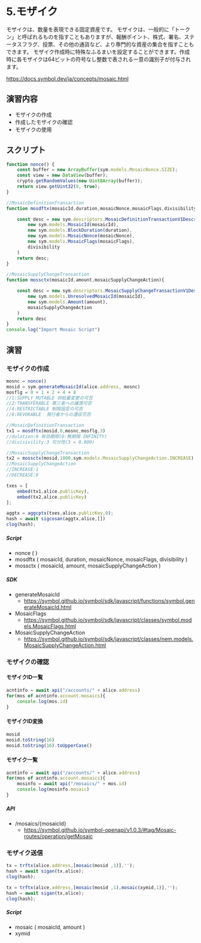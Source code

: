 # 5.モザイク

モザイクは、数量を表現できる固定資産です。
モザイクは、一般的に「トークン」と呼ばれるものを指すこともありますが、報酬ポイント、株式、署名、ステータスフラグ、投票、その他の通貨など、より専門的な資産の集合を指すこともできます。
モザイク作成時に特殊なふるまいを設定することができます。作成時に各モザイクは64ビットの符号なし整数で表される一意の識別子が付与されます。

https://docs.symbol.dev/ja/concepts/mosaic.html

## 演習内容
- モザイクの作成
- 作成したモザイクの確認
- モザイクの使用

## スクリプト


```js
function nonce() {
    const buffer = new ArrayBuffer(sym.models.MosaicNonce.SIZE);
    const view = new DataView(buffer);
    crypto.getRandomValues(new Uint8Array(buffer));
    return view.getUint32(0, true);
}

//MosaicDefinitionTransaction
function mosdftx(mosaicId,duration,mosaicNonce,mosaicFlags,divisibility){

    const desc = new sym.descriptors.MosaicDefinitionTransactionV1Descriptor(
        new sym.models.MosaicId(mosaicId),
        new sym.models.BlockDuration(duration),
        new sym.models.MosaicNonce(mosaicNonce),
        new sym.models.MosaicFlags(mosaicFlags),
        divisibility
    )
    return desc;
}

//MosaicSupplyChangeTransaction
function mossctx(mosaicId,amount,mosaicSupplyChangeAction){

    const desc = new sym.descriptors.MosaicSupplyChangeTransactionV1Descriptor(
        new sym.models.UnresolvedMosaicId(mosaicId),
        new sym.models.Amount(amount),
        mosaicSupplyChangeAction
    )
    return desc
}
console.log("Import Mosaic Script")
```

## 演習

### モザイクの作成
```js
mosnc = nonce()
mosid = sym.generateMosaicId(alice.address, mosnc)
mosflg = 0 + 1 + 2 + 4 + 8
//1:SUPPLY_MUTABLE 供給量変更の可否
//2:TRANSFERABLE 第三者への譲渡可否
//4:RESTRICTABLE 制限設定の可否
//8:REVOKABLE  発行者からの還収可否

//MosaicDefinitionTransaction
tx1 = mosdftx(mosid,0,mosnc,mosflg,3)
//dulation:0 有効期限(0:無期限 INFINITY)
//divisivility:3 可分性(3 = 0.000)

//MosaicSupplyChangeTransaction
tx2 = mossctx(mosid,1000,sym.models.MosaicSupplyChangeAction.INCREASE)
//MosaicSupplyChangeAction
//INCREASE:1
//DECREASE:0

txes = [
    embed(tx1,alice.publicKey),
    embed(tx2,alice.publicKey)
];

aggtx = aggcptx(txes,alice.publicKey,0);
hash = await sigcosan(aggtx,alice,[])
clog(hash);
```
##### Script
- nonce ( )
- mosdftx ( mosaicId, duration, mosaicNonce, mosaicFlags, divisibility )
- mossctx ( mosaicId, amount, mosaicSupplyChangeAction )

##### SDK
- generateMosaicId
    - https://symbol.github.io/symbol/sdk/javascript/functions/symbol.generateMosaicId.html
- MosaicFlags
    - https://symbol.github.io/symbol/sdk/javascript/classes/symbol.models.MosaicFlags.html
- MosaicSupplyChangeAction
    - https://symbol.github.io/symbol/sdk/javascript/classes/nem.models.MosaicSupplyChangeAction.html 

### モザイクの確認

#### モザイクID一覧
```js
acntinfo = await api("/accounts/" + alice.address)
for(mos of acntinfo.account.mosaics){
    console.log(mos.id)
}
```
#### モザイクID変換
```js
mosid
mosid.toString(16)
mosid.toString(16).toUpperCase()
```
#### モザイク一覧
```js
acntinfo = await api("/accounts/" + alice.address)
for(mos of acntinfo.account.mosaics){
    mosinfo = await api("/mosaics/" + mos.id)
    console.log(mosinfo.mosaic)
}
```
##### API
- /mosaics/{mosaicId}
    - https://symbol.github.io/symbol-openapi/v1.0.3/#tag/Mosaic-routes/operation/getMosaic 
 
### モザイク送信
```js
tx = trftx(alice.address,[mosaic(mosid ,1)],'');
hash = await sigan(tx,alice);
clog(hash);
```

```js
tx = trftx(alice.address,[mosaic(mosid ,1),mosaic(xymid,1)],'');
hash = await sigan(tx,alice);
clog(hash);
```


##### Script
- mosaic ( mosaicId, amount )
- xymid
